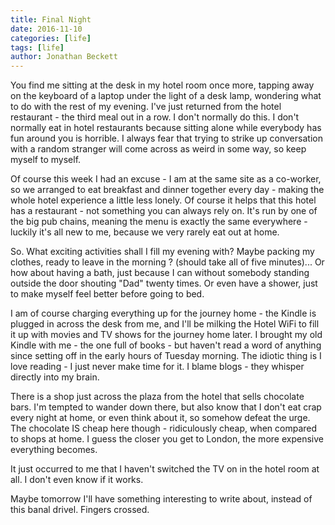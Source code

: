 ```yaml
---
title: Final Night
date: 2016-11-10
categories: [life]
tags: [life]
author: Jonathan Beckett
---
```


You find me sitting at the desk in my hotel room once more, tapping away on the keyboard of a laptop under the light of a desk lamp, wondering what to do with the rest of my evening. I've just returned from the hotel restaurant - the third meal out in a row. I don't normally do this. I don't normally eat in hotel restaurants because sitting alone while everybody has fun around you is horrible. I always fear that trying to strike up conversation with a random stranger will come across as weird in some way, so keep myself to myself.

Of course this week I had an excuse - I am at the same site as a co-worker, so we arranged to eat breakfast and dinner together every day - making the whole hotel experience a little less lonely. Of course it helps that this hotel has a restaurant - not something you can always rely on. It's run by one of the big pub chains, meaning the menu is exactly the same everywhere - luckily it's all new to me, because we very rarely eat out at home.

So. What exciting activities shall I fill my evening with? Maybe packing my clothes, ready to leave in the morning ? (should take all of five minutes)... Or how about having a bath, just because I can without somebody standing outside the door shouting "Dad" twenty times. Or even have a shower, just to make myself feel better before going to bed.

I am of course charging everything up for the journey home - the Kindle is plugged in across the desk from me, and I'll be milking the Hotel WiFi to fill it up with movies and TV shows for the journey home later. I brought my old Kindle with me - the one full of books - but haven't read a word of anything since setting off in the early hours of Tuesday morning. The idiotic thing is I love reading - I just never make time for it. I blame blogs - they whisper directly into my brain.

There is a shop just across the plaza from the hotel that sells chocolate bars. I'm tempted to wander down there, but also know that I don't eat crap every night at home, or even think about it, so somehow defeat the urge. The chocolate IS cheap here though - ridiculously cheap, when compared to shops at home. I guess the closer you get to London, the more expensive everything becomes.

It just occurred to me that I haven't switched the TV on in the hotel room at all. I don't even know if it works.

Maybe tomorrow I'll have something interesting to write about, instead of this banal drivel. Fingers crossed.